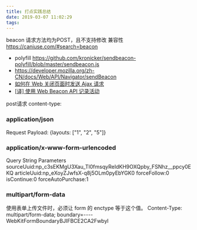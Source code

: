 ```yaml
---
title: 打点实践总结
date: 2019-03-07 11:02:29
tags:
---
```

beacon 请求方法均为POST，且不支持修改
兼容性 https://caniuse.com/#search=beacon
- polyfill https://github.com/kronicker/sendbeacon-polyfill/blob/master/sendbeacon.js
- https://developer.mozilla.org/zh-CN/docs/Web/API/Navigator/sendBeacon
- [如何在 Web 关闭页面时发送 Ajax 请求](https://juejin.im/post/5c7e541b6fb9a049e06415a5?utm_source=gold_browser_extension)
- [[译] 使用 Web Beacon API 记录活动](https://juejin.im/post/5b694b5de51d4519700fa56a)

post请求
content-type:
### application/json

Request Payload:
{layouts: ["1", "2", "5"]}

### application/x-www-form-urlencoded

Query String Parameters
sourceUuid:np_c3sEKMgU3Xau_Tl0fmsqyReIdKH9OXQpby_FSNhz__ppcy0EKQ
articleUuid:np_eXoyZJwfsX-q8j5OLm0pyEbYGK0
forceFollow:0
isContinue:0
forceAutoPurchase:1

### multipart/form-data
使用表单上传文件时，必须让 form 的 enctype 等于这个值。
Content-Type: multipart/form-data; boundary=----WebKitFormBoundaryBJIFBCE2CA2Fwbyl


